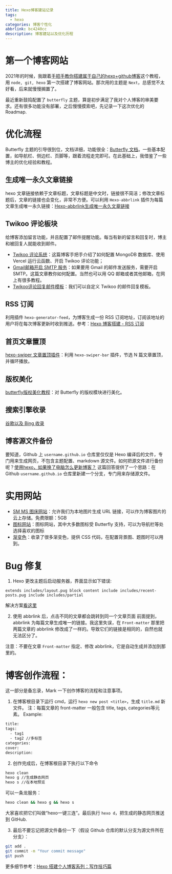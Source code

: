 ```yaml
---
title: Hexo博客建站记录
tags:
  - hexo
categories: 博客个性化
abbrlink: bc4240cc
description: 博客建站以及优化历程
---
```


# 第一个博客网站

2021年的时候，我跟着[手把手教你搭建属于自己的hexo+github博客](https://www.bilibili.com/video/BV1cW411A7Jx)这个教程，用 `node, git, hexo` 第一次搭建了博客网站。那次用的主题是 `Next`，总感觉不太好看，后来就慢慢搁置了。

最近重新鼓捣配置了 `butterfly` 主题，算是初步满足了我对个人博客的审美要求。还有很多功能没有部署，之后慢慢摸索吧，先记录一下这次优化的 Roadmap.

# 优化流程
Butterfly 主题的引导很到位，文档详细，功能很全：[Butterfly 文档](https://butterfly.js.org/posts/21cfbf15/)。一些基本配置，如导航栏、侧边栏、页脚等，跟着流程走完即可。在此基础上，我借鉴了一些博主的优化经验和教程。

## 生成唯一永久文章链接
hexo 文章链接依赖于文章标题，文章标题是中文时，链接很不简洁；修改文章标题后，文章的链接也会变化，非常不方便。可以利用 `Hexo-abbrlink` 插件为每篇文章生成唯一永久链接：[Hexo-abbrlink生成唯一永久文章链接](https://www.jianshu.com/p/c7de2ae59975)

## Twikoo 评论板块
给博客添加留言功能，并且配置了邮件提醒功能。每当有新的留言和回复时，博主和被回复人就能收到邮件。
- [Twikoo 评论系统](https://www.nickxu.top/2022/02/19/Hexo-Butterfly-%E5%BB%BA%E7%AB%99%E6%8C%87%E5%8D%97%EF%BC%88%E5%9B%9B%EF%BC%89Twikoo-%E8%AF%84%E8%AE%BA%E7%B3%BB%E7%BB%9F/)：这篇博客手把手介绍了如何配置 MongoDB 数据库、使用 Vercel 运行云函数、开启 Twikoo 评论功能；
- [Gmail邮箱开启 SMTP 服务](https://west2.cn/2315.html)：如果要用 Gmail 的邮件发送服务，需要开启 SMTP。这篇文章教你如何配置。当然也可以用 QQ 邮箱或者其他邮箱，在网上有很多教程。
- [Twikoo评论回复邮件模板](https://blog.zhheo.com/p/169a1abb.html#%E9%82%AE%E4%BB%B6%E6%A0%B7%E5%BC%8F)：我们可以自定义 Twikoo 的邮件回复模板。

## RSS 订阅
利用插件 `hexo-generator-feed`，为博客生成一份 RSS 订阅地址，订阅该地址的用户将在每次博客更新时收到推送。参考：[Hexo 博客搭建 - RSS 订阅](https://zhangshier.vip/posts/41646/#RSS%E8%AE%A2%E9%98%85)

## 首页文章置顶
[hexo-swiper 文章置顶插件](https://zfe.space/post/hexo-swiper.html)：利用 `hexo-swiper-bar` 插件，节选 N 篇文章置顶，并循环播放。

## 版权美化
[butterfly版权美化教程](https://www.imcharon.com/117/)：对 Butterfly 的版权模块进行美化。

## 搜索引擎收录
[谷歌以及 Bing 收录](https://zhangshier.vip/posts/41646/#%E8%B0%B7%E6%AD%8C%E6%94%B6%E5%BD%95)

## 博客源文件备份
要知道，Github 上 `username.github.io` 仓库里仅仅是 Hexo 编译后的文件，专门用来生成网页，不包含主题配置、markdown 源文件。如何把源文件进行备份呢？[使用hexo，如果换了电脑怎么更新博客？](https://www.zhihu.com/question/21193762/answer/489124966) 这篇回答提供了一个思路：在 Github `username.github.io` 仓库里新建一个分支，专门用来存储源文件。

# 实用网站
- [SM MS 图床网站](https://sm.ms/)：允许我们为本地图片生成 URL 链接，可以作为博客图片的云上存储。免费限额：5GB
- [图标网站](https://fontawesome.com/icons?)：图标网站，其中大多数图标受 Butterfly 支持，可以为导航栏等处选择喜欢的图标
- [渐变色](https://webgradients.com/)：收录了很多渐变色，提供 CSS 代码，在配置背景图、题图时可以用到。

# Bug 修复
1. Hexo 更改主题后启动服务器，界面显示如下错误:
``` 
extends includes/layout.pug block content include includes/recent-posts.pug include includes/partial
```
解决方案[看这里](https://blog.csdn.net/weixin_44318830/article/details/104884936)

2. 使用 abbrlink 后，点击不同的文章都会跳转到同一个文章页面
前面提到，abbrlink 为每篇文章生成唯一的链接。我这里失误，在 `Front-matter` 那里把两篇文章的 abbrlink 修改成了一样的。导致它们的链接是相同的，自然也就无法区分了。

注意：不要在文章 `Front-matter` 指定、修改 abbrlink，它是自动生成并添加到那里的。

# 博客创作流程：
这一部分是备忘录，Mark 一下创作博客的流程和注意事项。

1. 在博客根目录下运行 cmd，运行 `hexo new post <title>`，生成 `title.md` 新文件。
注：每篇文章的 front-matter 一般包含 title, tags, categories等元素。
Example:
```bash
title: 
tags:
  - tag1
  - tag2 //多标签
categories: 
cover: 
description: 
```

2. 创作完成后，在博客根目录下执行以下命令
```bash
hexo clean 
hexo g //生成静态网页
hexo s //在本地预览
```
可以一条龙服务：
```bash
hexo clean && hexo g && hexo s
```
大家喜欢把它们叫做“hexo一键三连”。最后执行 `hexo d`，把生成的静态网页推送到 GitHub.


3. 最后不要忘记把源文件备份一下（假设 Github 仓库的默认分支为源文件所在分支）：
```bash
git add .
git commit -m "Your commit message"
git push
```

更多细节参考：[Hexo 搭建个人博客系列：写作技巧篇](http://yearito.cn/posts/hexo-writing-skills.html)